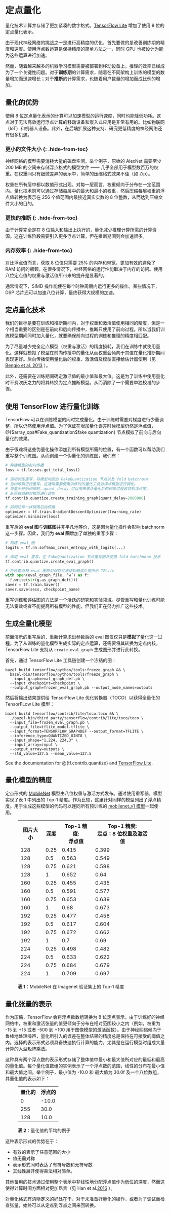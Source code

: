 # 定点量化

量化技术计算并存储了更加紧凑的数字格式。[TensorFlow Lite](/mobile/tflite/) 增加了使用 8 位的定点量化表示。

由于现代神经网络的挑战之一是进行高精度的优化，首先要做的是改善训练期的精度和速度。使用浮点数运算是保持精度的简单方法之一，同时 GPU 也被设计为能为这些运算进行加速。

然而，随着越来越多的机器学习模型需要被部署到移动设备上，推理的效率已经成为了一个关键性问题。对于**训练期**的计算需求，随着在不同架构上训练的模型的数量增加而迅速增长；对于**推断**的计算需求，也随着用户数量的增加而成比例的增加。

## 量化的优势


使用 8 位定点量化表示的计算可以加速模型的运行速度，同时也能降低功耗。这点对于无法高效运行浮点计算的移动设备和嵌入式应用是非常有用的。比如物联网（IoT）和机器人设备。此外，在后端扩展这种支持、研究更低精度的神经网络还有很多机遇。

### 更小的文件大小 {: .hide-from-toc}

神经网络的模型需要消耗大量的磁盘空间。举个例子，原始的 AlexNet 需要至少 200 MB 的空间来存储浮点格式的模型文件 —— 几乎全部用于模型数百万的权重。在权重间只有细微差异的表示中，简单的压缩格式效果不佳（如 Zip）。

权重在所有层中都以数值形式出现。对每一层而言，权重倾向于分布在一定范围内。量化技术则可以通过存储每层中的最大和最小的权重，然后压缩每层权重的浮点值转换为表示在 256 个值范围内最接近真实实数的 8 位整数，从而达到压缩文件大小的目的。

### 更快的推断 {: .hide-from-toc}

由于计算完全是在 8 位输入和输出上执行的，量化减少推理计算所需的计算资源。这在训练阶段需要引入更多浮点计算，但在推断期间则会加速很多。

### 内存效率 {: .hide-from-toc}

对比浮点值而言，获取 8 位值只需要 25% 的内存和带宽，更加有效的避免了 RAM 访问的瓶颈。在很多情况下，神经网络的运行性能取决于内存的访问。使用八位定点值的权重与激活值所带来的提升是显著的。

通常情况下，SIMD 操作能使在每个时钟周期内运行更多的操作。某些情况下，DSP 芯片还可以加速八位计算，最终获得大规模的加速。

## 定点量化技术

我们的目标是要在训练和推断期间内，对于权重和激活值使用相同的精度，但是一个相当重要的区别是在前向和后向传播中，推断只使用了前向过程。所以当我们训练模型期间同时加入量化，就要确保前向过程的训练和推理的精度相匹配。

为了尽量减少完全定点模型（权重与激活）的精度损耗，我们在训练中就使用量化。这样就模拟了模型在前向传播中的量化从而权重会倾向于其值在量化推断期间表现更好。后向传播使用量化后的权重、激活值及模型直接给估计器使用（见 [Bengio et al, 2013](https://arxiv.org/abs/1308.3432) ）。

此外，还需要在训练期间确定激活值的最小值和最大值。这是为了训练中使用量化时不费吹灰之力的将其转换为定点推断模型。从而消除了一个需要单独校准的步骤。

## 使用 TensorFlow 进行量化训练

TensorFlow 可以在训练模型的同时完成量化。由于训练时需要对梯度进行少量调整，所以仍然使用浮点值。为了保证在增加量化误差时候模型仍然是浮点值，@{$array_ops#Fake_quantization$fake quantization} 节点模拟了前向与后向量化的效果。

由于很难将这些伪量化操作添加到所有模型所需的位置，有一个函数可以帮助我们重写整个训练图。从而创建一个伪量化的训练图，我们有：

```python
# 构建模型的前向传播
loss = tf.losses.get_total_loss()

# 调用训练重写，将模型内部的 FakeQuantization 节点以及 fold batchnorm 
# 为训练期进行重写。这通常需要使用训练时的量化工具对浮点模型进行调优。
# 当重头开始训练时，quant_delay 可以用来激活量化后的训练过程收敛到浮点图，
# 从而有效的对模型进行调优
tf.contrib.quantize.create_training_graph(quant_delay=2000000)

# 如同往常一样调用后向传播
optimizer = tf.train.GradientDescentOptimizer(learning_rate)
optimizer.minimize(loss)
```

重写后的 **eval 图**与**训练图**并非平凡地等价，这是因为量化操作会影响 batchnorm 这一步骤。因此，我们为 **eval 图**增加了单独的重写步骤：

```Python
# 构建 eval 图
logits = tf.nn.softmax_cross_entropy_with_logits(...)

# 调用 eval 重写，在 FakeQuantization 节点重写图并使用 fold batchnorm 技术
tf.contrib.quantize.create_eval_graph()

# 将检查点和 eval 图原型保存并冻结到磁盘后提供给 TFLite
with open(eval_graph_file, ‘w’) as f:
  f.write(str(g.as_graph_def()))
saver = tf.train.Saver()
saver.save(sess, checkpoint_name)
```

重写训练和评估图的方法是一个活跃的研究和实验领域。尽管重写和量化训练可能无法奏效或者不能提高所有模型的性能，但我们正在努力推广这些技术。

## 生成全量化模型

前面演示的重写后的、重新计算求出参数后的 eval 图仅仅只是**模拟**了量化这一过程。为了从训练的量化模型生成实际的定点运算，还需要将其转换为定点内核。TensorFlow Lite 支持从 `create_eval_graph` 生成图形并进行此转换。

首先，通过 TensorFlow Lite 工具链创建一个冻结的图：

```Shell
bazel build tensorflow/python/tools:freeze_graph && \
  bazel-bin/tensorflow/python/tools/freeze_graph \
  --input_graph=eval_graph_def.pb \
  --input_checkpoint=checkpoint \
  --output_graph=frozen_eval_graph.pb --output_node_names=outputs
```

然后将输出结果提供给 TensorFlow Lite 优化转换器（TOCO）以获得全量化的 TensorFLow Lite 模型：

```Shell
bazel build tensorflow/contrib/lite/toco:toco && \
  ./bazel-bin/third_party/tensorflow/contrib/lite/toco/toco \
  --input_file=frozen_eval_graph.pb \
  --output_file=tflite_model.tflite \
  --input_format=TENSORFLOW_GRAPHDEF --output_format=TFLITE \
  --inference_type=QUANTIZED_UINT8 \
  --input_shape="1,224, 224,3" \
  --input_array=input \
  --output_array=outputs \
  --std_value=127.5 --mean_value=127.5
```

See the documentation for @{tf.contrib.quantize} and [TensorFlow Lite](/mobile/tflite/).

## 量化模型的精度

定点形式的 [MobileNet](https://arxiv.org/abs/1704.0486) 模型由八位权重与激活方式发布。通过使用重写器，模型实现了表 1 中列出的 Top-1 精度。作为比较，这里针对同样的模型列出了浮点精度。用于生成这些模型的代码可以连同所有预训练的 [mobilenet_v1 模型](https://github.com/tensorflow/models/blob/master/research/slim/nets/mobilenet_v1.md)一起使用。

<figure>
  <table>
    <tr>
      <th>图片大小</th>
      <th>深度</th>
      <th>Top-1 精度:<br>浮点值</th>
      <th>Top-1 精度:<br>定点：8 位权重及激活值</th>
    </tr>
    <tr><td>128</td><td>0.25</td><td>0.415</td><td>0.399</td></tr>
    <tr><td>128</td><td>0.5</td><td>0.563</td><td>0.549</td></tr>
    <tr><td>128</td><td>0.75</td><td>0.621</td><td>0.598</td></tr>
    <tr><td>128</td><td>1</td><td>0.652</td><td>0.64</td></tr>
    <tr><td>160</td><td>0.25</td><td>0.455</td><td>0.435</td></tr>
    <tr><td>160</td><td>0.5</td><td>0.591</td><td>0.577</td></tr>
    <tr><td>160</td><td>0.75</td><td>0.653</td><td>0.639</td></tr>
    <tr><td>160</td><td>1</td><td>0.68</td><td>0.673</td></tr>
    <tr><td>192</td><td>0.25</td><td>0.477</td><td>0.458</td></tr>
    <tr><td>192</td><td>0.5</td><td>0.617</td><td>0.604</td></tr>
    <tr><td>192</td><td>0.75</td><td>0.672</td><td>0.662</td></tr>
    <tr><td>192</td><td>1</td><td>0.7</td><td>0.69</td></tr>
    <tr><td>224</td><td>0.25</td><td>0.498</td><td>0.482</td></tr>
    <tr><td>224</td><td>0.5</td><td>0.633</td><td>0.622</td></tr>
    <tr><td>224</td><td>0.75</td><td>0.684</td><td>0.679</td></tr>
    <tr><td>224</td><td>1</td><td>0.709</td><td>0.697</td></tr>
  </table>
  <figcaption>
    <b>表 1</b>：MobileNet 在 Imagenet 验证集上的 Top-1 精度
  </figcaption>
</figure>

## 量化张量的表示

作为压缩，TensorFlow 会将浮点数数组转换为 8 位定点表示。由于训练好的神经网络中，权重和激活张量的值更倾向于分布在相对范围较小之内（例如，权重为 -15 到 +15 或者 -500 到 +100 用于图像模型的激活函数）。由于神经网络倾向于鲁棒地处理噪声，量化所引入的误差在整体结果的精度总是保持在可接受的阈值之内。选择的表示形式必须具备快速执行计算的能力，尤其是在运行模型时组成大量计算的大型矩阵乘法。

这种具有两个浮点数的表示形式存储了整体值中最小和最大值所对应的最低和最高的量化值。每个量化值数组的实例表示了一个浮点数的范围，线性的分布在最小值和最大值之间。举个例子，最小值为 -10.0 和 最大值为 30.0f 及一个八位数组，其量化值的表示如下：

<figure>
  <table>
    <tr><th>量化的</th><th>浮点的</th></tr>
    <tr><td>0</td><td>-10.0</td></tr>
    <tr><td>255</td><td>30.0</td></tr>
    <tr><td>128</td><td>10.0</td></tr>
  </table>
  <figcaption>
    <b>表 2</b>：量化值的平均的例子
  </figcaption>
</figure>

这种表示形式的优势在于：

* 有效的表示了任意范围的大小
* 值无需对称
* 表示形式同时表达了有符号数和无符号数
* 其线性展开使得乘法相对简单。

其他备用的技术通过使用整个表示中非线性地分配浮点值作为低位的深度，然而这使得计算时间方面相对更加昂贵（见 Han et al.[2016](https://arxiv.org/abs/1510.00149) ）。

对量化格式有清晰定义的好处在于，对于未准备好量化的操作，或者为了调试而检查张量，始终可以从定点到浮点之间来回转换。
